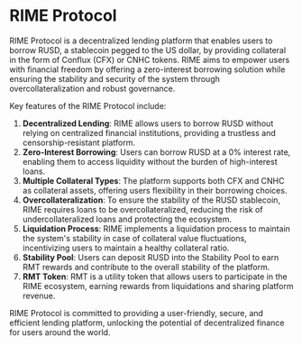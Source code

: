 # RIME Protocol

RIME Protocol is a decentralized lending platform that enables users to borrow RUSD, a stablecoin pegged to the US dollar, by providing collateral in the form of Conflux (CFX) or CNHC tokens. RIME aims to empower users with financial freedom by offering a zero-interest borrowing solution while ensuring the stability and security of the system through overcollateralization and robust governance.

Key features of the RIME Protocol include:

1. **Decentralized Lending**: RIME allows users to borrow RUSD without relying on centralized financial institutions, providing a trustless and censorship-resistant platform.
2. **Zero-Interest Borrowing**: Users can borrow RUSD at a 0% interest rate, enabling them to access liquidity without the burden of high-interest loans.
3. **Multiple Collateral Types**: The platform supports both CFX and CNHC as collateral assets, offering users flexibility in their borrowing choices.
4. **Overcollateralization**: To ensure the stability of the RUSD stablecoin, RIME requires loans to be overcollateralized, reducing the risk of undercollateralized loans and protecting the ecosystem.
5. **Liquidation Process**: RIME implements a liquidation process to maintain the system's stability in case of collateral value fluctuations, incentivizing users to maintain a healthy collateral ratio.
6. **Stability Pool**: Users can deposit RUSD into the Stability Pool to earn RMT rewards and contribute to the overall stability of the platform.
7. **RMT Token**: RMT is a utility token that allows users to participate in the RIME ecosystem, earning rewards from liquidations and sharing platform revenue.

RIME Protocol is committed to providing a user-friendly, secure, and efficient lending platform, unlocking the potential of decentralized finance for users around the world.

